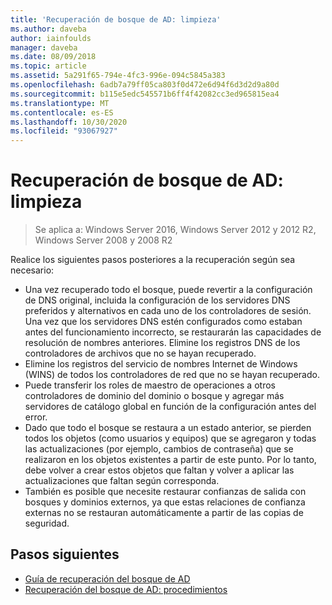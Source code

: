 ```yaml
---
title: 'Recuperación de bosque de AD: limpieza'
ms.author: daveba
author: iainfoulds
manager: daveba
ms.date: 08/09/2018
ms.topic: article
ms.assetid: 5a291f65-794e-4fc3-996e-094c5845a383
ms.openlocfilehash: 6adb7a79ff05ca803f0d472e6d94f6d3d2d9a80d
ms.sourcegitcommit: b115e5edc545571b6ff4f42082cc3ed965815ea4
ms.translationtype: MT
ms.contentlocale: es-ES
ms.lasthandoff: 10/30/2020
ms.locfileid: "93067927"
---
```

# <a name="ad-forest-recovery---cleanup"></a>Recuperación de bosque de AD: limpieza

>Se aplica a: Windows Server 2016, Windows Server 2012 y 2012 R2, Windows Server 2008 y 2008 R2

 Realice los siguientes pasos posteriores a la recuperación según sea necesario:

- Una vez recuperado todo el bosque, puede revertir a la configuración de DNS original, incluida la configuración de los servidores DNS preferidos y alternativos en cada uno de los controladores de sesión. Una vez que los servidores DNS estén configurados como estaban antes del funcionamiento incorrecto, se restaurarán las capacidades de resolución de nombres anteriores. Elimine los registros DNS de los controladores de archivos que no se hayan recuperado.
- Elimine los registros del servicio de nombres Internet de Windows (WINS) de todos los controladores de red que no se hayan recuperado.
- Puede transferir los roles de maestro de operaciones a otros controladores de dominio del dominio o bosque y agregar más servidores de catálogo global en función de la configuración antes del error.
- Dado que todo el bosque se restaura a un estado anterior, se pierden todos los objetos (como usuarios y equipos) que se agregaron y todas las actualizaciones (por ejemplo, cambios de contraseña) que se realizaron en los objetos existentes a partir de este punto. Por lo tanto, debe volver a crear estos objetos que faltan y volver a aplicar las actualizaciones que faltan según corresponda.
- También es posible que necesite restaurar confianzas de salida con bosques y dominios externos, ya que estas relaciones de confianza externas no se restauran automáticamente a partir de las copias de seguridad.

## <a name="next-steps"></a>Pasos siguientes

- [Guía de recuperación del bosque de AD](AD-Forest-Recovery-Guide.md)
- [Recuperación del bosque de AD: procedimientos](AD-Forest-Recovery-Procedures.md)
